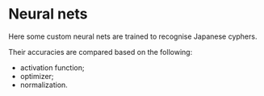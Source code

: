 # Neural nets

Here some custom neural nets are trained to recognise Japanese cyphers.

Their accuracies are compared based on the following:
- activation function;
- optimizer;
- normalization.
